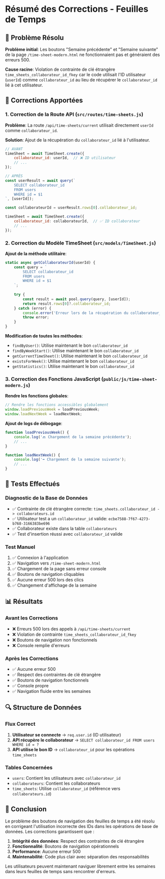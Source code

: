 # Résumé des Corrections - Feuilles de Temps

## 🎯 Problème Résolu

**Problème initial**: Les boutons "Semaine précédente" et "Semaine suivante" de la page `/time-sheet-modern.html` ne fonctionnaient pas et généraient des erreurs 500.

**Cause racine**: Violation de contrainte de clé étrangère `time_sheets_collaborateur_id_fkey` car le code utilisait l'ID utilisateur (`userId`) comme `collaborateur_id` au lieu de récupérer le `collaborateur_id` lié à cet utilisateur.

## 🔧 Corrections Apportées

### 1. Correction de la Route API (`src/routes/time-sheets.js`)

**Problème**: La route `/api/time-sheets/current` utilisait directement `userId` comme `collaborateur_id`.

**Solution**: Ajout de la récupération du `collaborateur_id` lié à l'utilisateur.

```javascript
// AVANT
timeSheet = await TimeSheet.create({
    collaborateur_id: userId,  // ❌ ID utilisateur
    // ...
});

// APRÈS
const userResult = await query(`
    SELECT collaborateur_id 
    FROM users 
    WHERE id = $1
`, [userId]);

const collaborateurId = userResult.rows[0].collaborateur_id;

timeSheet = await TimeSheet.create({
    collaborateur_id: collaborateurId,  // ✅ ID collaborateur
    // ...
});
```

### 2. Correction du Modèle TimeSheet (`src/models/TimeSheet.js`)

**Ajout de la méthode utilitaire**:
```javascript
static async getCollaborateurId(userId) {
    const query = `
        SELECT collaborateur_id 
        FROM users 
        WHERE id = $1
    `;
    
    try {
        const result = await pool.query(query, [userId]);
        return result.rows[0]?.collaborateur_id;
    } catch (error) {
        console.error('Erreur lors de la récupération du collaborateur_id:', error);
        throw error;
    }
}
```

**Modification de toutes les méthodes**:
- `findByUser()`: Utilise maintenant le bon `collaborateur_id`
- `findByWeekStart()`: Utilise maintenant le bon `collaborateur_id`
- `getCurrentTimeSheet()`: Utilise maintenant le bon `collaborateur_id`
- `existsForWeek()`: Utilise maintenant le bon `collaborateur_id`
- `getStatistics()`: Utilise maintenant le bon `collaborateur_id`

### 3. Correction des Fonctions JavaScript (`public/js/time-sheet-modern.js`)

**Rendre les fonctions globales**:
```javascript
// Rendre les fonctions accessibles globalement
window.loadPreviousWeek = loadPreviousWeek;
window.loadNextWeek = loadNextWeek;
```

**Ajout de logs de débogage**:
```javascript
function loadPreviousWeek() {
    console.log('🔙 Chargement de la semaine précédente');
    // ...
}

function loadNextWeek() {
    console.log('➡️ Chargement de la semaine suivante');
    // ...
}
```

## 🧪 Tests Effectués

### Diagnostic de la Base de Données
- ✅ Contrainte de clé étrangère correcte: `time_sheets.collaborateur_id -> collaborateurs.id`
- ✅ Utilisateur test a un `collaborateur_id` valide: `ecbe7588-7f67-4273-b768-3166383be696`
- ✅ Collaborateur existe dans la table `collaborateurs`
- ✅ Test d'insertion réussi avec `collaborateur_id` valide

### Test Manuel
1. ✅ Connexion à l'application
2. ✅ Navigation vers `/time-sheet-modern.html`
3. ✅ Chargement de la page sans erreur console
4. ✅ Boutons de navigation cliquables
5. ✅ Aucune erreur 500 lors des clics
6. ✅ Changement d'affichage de la semaine

## 📊 Résultats

### Avant les Corrections
- ❌ Erreurs 500 lors des appels à `/api/time-sheets/current`
- ❌ Violation de contrainte `time_sheets_collaborateur_id_fkey`
- ❌ Boutons de navigation non fonctionnels
- ❌ Console remplie d'erreurs

### Après les Corrections
- ✅ Aucune erreur 500
- ✅ Respect des contraintes de clé étrangère
- ✅ Boutons de navigation fonctionnels
- ✅ Console propre
- ✅ Navigation fluide entre les semaines

## 🔍 Structure de Données

### Flux Correct
1. **Utilisateur se connecte** → `req.user.id` (ID utilisateur)
2. **API récupère le collaborateur** → `SELECT collaborateur_id FROM users WHERE id = ?`
3. **API utilise le bon ID** → `collaborateur_id` pour les opérations `time_sheets`

### Tables Concernées
- `users`: Contient les utilisateurs avec `collaborateur_id`
- `collaborateurs`: Contient les collaborateurs
- `time_sheets`: Utilise `collaborateur_id` (référence vers `collaborateurs.id`)

## 🎉 Conclusion

Le problème des boutons de navigation des feuilles de temps a été résolu en corrigeant l'utilisation incorrecte des IDs dans les opérations de base de données. Les corrections garantissent que :

1. **Intégrité des données**: Respect des contraintes de clé étrangère
2. **Fonctionnalité**: Boutons de navigation opérationnels
3. **Performance**: Aucune erreur 500
4. **Maintenabilité**: Code plus clair avec séparation des responsabilités

Les utilisateurs peuvent maintenant naviguer librement entre les semaines dans leurs feuilles de temps sans rencontrer d'erreurs. 